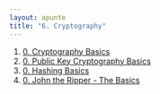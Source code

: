 ```yaml
---
layout: apunte
title: "6. Cryptography"
---
```


1. [0. Cryptography Basics](/apuntes/thm/0-pre-career/2-cyber-security-101/6-cryptography/1-cryptography-basics/0-cryptography-basics/)
2. [0. Public Key Cryptography Basics](/apuntes/thm/0-pre-career/2-cyber-security-101/6-cryptography/2-public-key-cryptography-basics/0-public-key-cryptography-basics/)
3. [0. Hashing Basics](/apuntes/thm/0-pre-career/2-cyber-security-101/6-cryptography/3-hashing-basics/0-hashing-basics/)
4. [0. John the Ripper - The Basics](/apuntes/thm/0-pre-career/2-cyber-security-101/6-cryptography/4-john-the-ripper-the-basics/0-john-the-ripper-the-basics/)
